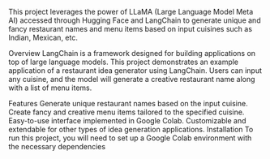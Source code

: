 This project leverages the power of LLaMA (Large Language Model Meta AI) accessed through Hugging Face and LangChain to generate unique and fancy restaurant names and menu items based on input cuisines such as Indian, Mexican, etc.

Overview
LangChain is a framework designed for building applications on top of large language models. This project demonstrates an example application of a restaurant idea generator using LangChain. Users can input any cuisine, and the model will generate a creative restaurant name along with a list of menu items.

Features
Generate unique restaurant names based on the input cuisine.
Create fancy and creative menu items tailored to the specified cuisine.
Easy-to-use interface implemented in Google Colab.
Customizable and extendable for other types of idea generation applications.
Installation
To run this project, you will need to set up a Google Colab environment with the necessary dependencies
